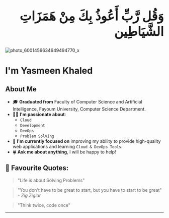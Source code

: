 <h1 dir="rtl" style="font-size: 40px;"> 
وَقُل رَّبِّ أَعُوذُ بِكَ مِنْ هَمَزَاتِ الشَّيَاطِين
</h1>

![photo_6001456634649494770_x](https://github.com/user-attachments/assets/b4924908-f6fa-4b21-9c35-a2dfee9cd205)





# I'm Yasmeen Khaled 

## About Me
- 🎓 **Graduated from** Faculty of Computer Science and Artificial Intelligence, Fayoum University, Computer Science Department.
- 🏃‍♂️ **I'm passionate about**:
  - `Cloud`
  - `Development`
  - `DevOps`
  - `Problem Solving`
- 🌟 **I'm currently focused on** improving my ability to provide high-quality web applications and learning `Cloud & DevOps Tools`.
- 🍀 **Ask me about anything**, I will be happy to help!

## 💬 Favourite Quotes:
> "Life is about Solving Problems"

> "You don't have to be great to start, but you have to start to be great" - *Zig Ziglar*

> "Think twice, code once"

---


